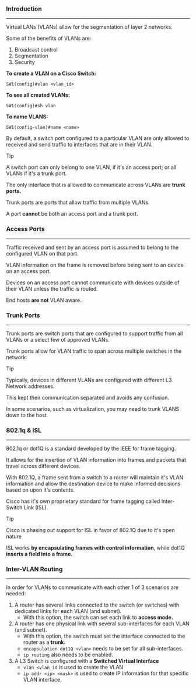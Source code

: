 ### Introduction
---
Virtual LANs (VLANs) allow for the segmentation of layer 2 networks. 

Some of the benefits of VLANs are:
1. Broadcast control
2. Segmentation
3. Security

**To create a VLAN on a Cisco Switch:**
```
SW1(config)#vlan <vlan_id>
```

**To see all created VLANs:**
```
SW1(config)#sh vlan
```

**To name VLANS:**
```
SW1(config-vlan)#name <name>
```

By default, a switch port configured to a particular VLAN are only allowed to received and send traffic to interfaces that are in their VLAN.

>[!tip]
>A switch port can only belong to one VLAN, if it's an access port; or all VLANs if it's a trunk port.

The only interface that is allowed to communicate across VLANs are **trunk ports.**

Trunk ports are ports that allow traffic from multiple VLANs. 

A port **cannot** be both an access port and a trunk port.


### Access Ports
---
Traffic received and sent by an access port is assumed to belong to the configured VLAN on that port.

VLAN information on the frame is removed before being sent to an device on an access port. 

Devices on an access port cannot communicate with devices outside of their VLAN unless the traffic is routed. 

End hosts **are not** VLAN aware.


### Trunk Ports 
---
Trunk ports are switch ports that are configured to support traffic from all VLANs or a select few of approved VLANs. 

Trunk ports allow for VLAN traffic to span across multiple switches in the network. 

>[!tip]
>Typically, devices in different VLANs are configured with different L3 Network addresses. 
>
>This kept their communication separated and avoids any confusion.

In some scenarios, such as virtualization, you may need to trunk VLANS down to the host. 
### 802.1q & ISL
---
802.1q or dot1Q is a standard developed by the IEEE for frame tagging. 

It allows for the insertion of VLAN information into frames and packets that travel across different devices. 

With 802.1Q, a frame sent from a switch to a router will maintain it's VLAN information and allow the destination device to make informed decisions based on upon it's contents. 

Cisco has it's own proprietary standard for frame tagging called Inter-Switch Link (ISL). 

>[!tip]
>Cisco is phasing out support for ISL in favor of 802.1Q due to it's open nature

ISL works **by encapsulating frames with control information**, while dot1Q **inserts a field into a frame.**

### Inter-VLAN Routing
---
In order for VLANs to communicate with each other 1 of 3 scenarios are needed:
1. A router has several links connected to the switch (or switches) with dedicated links for each VLAN (and subnet).
	- With this option, the switch can set each link to **access mode.**
1. A router has one physical link with several sub-interfaces for each VLAN (and subnet).
	- With this option, the switch must set the interface connected to the router as a **trunk.**
	- `encapsulation dot1Q <vlan>` needs to be set for all sub-interfaces.
	- `ip routing` also needs to be enabled.
1. A L3 Switch is configured with a **Switched Virtual Interface**
	- `vlan <vlan_id` is used to create the VLAN
	- `ip addr <ip> <mask>` is used to create IP information for that specific VLAN interface.
